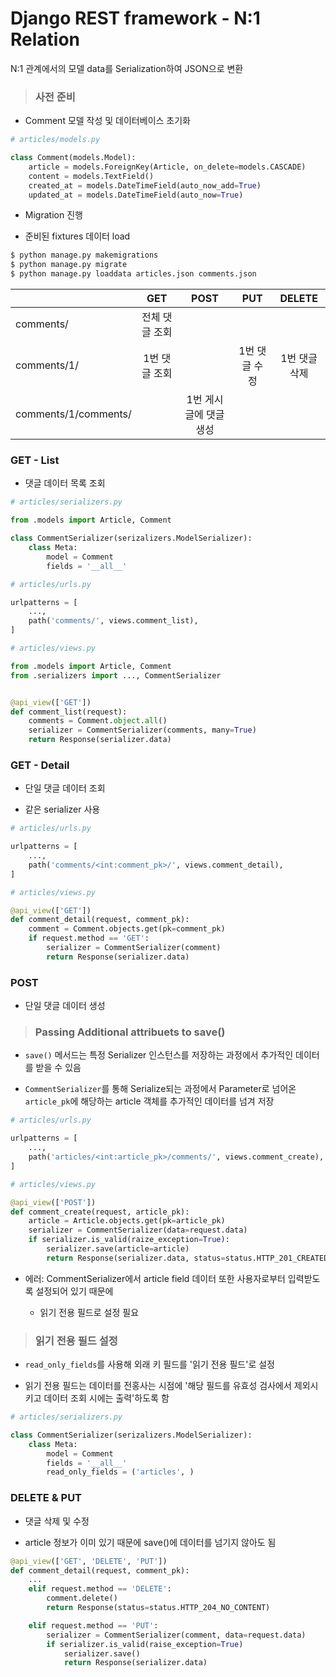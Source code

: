 # Django REST framework - N:1 Relation

N:1 관계에서의 모델 data를 Serialization하여 JSON으로 변환

> ### 사전 준비

- Comment 모델 작성 및 데이터베이스 초기화

```python
# articles/models.py

class Comment(models.Model):
    article = models.ForeignKey(Article, on_delete=models.CASCADE)
    content = models.TextField()
    created_at = models.DateTimeField(auto_now_add=True)
    updated_at = models.DateTimeField(auto_now=True)
```

- Migration 진행

- 준비된 fixtures 데이터 load

```bash
$ python manage.py makemigrations
$ python manage.py migrate
$ python manage.py loaddata articles.json comments.json
```

|             | GET     | POST | PUT     | DELETE  |
| ----------- | :-------: | :----: | :-------: | :-------: |
| comments/   | 전체 댓글 조회 |  |  |  |
| comments/1/ | 1번 댓글 조회 |  | 1번 댓글 수정 | 1번 댓글 삭제 |
| comments/1/comments/ |  | 1번 게시글에 댓글 생성 |  |  |

### GET - List

- 댓글 데이터 목록 조회

```python
# articles/serializers.py

from .models import Article, Comment

class CommentSerializer(serizalizers.ModelSerializer):
	class Meta:
		model = Comment
		fields = '__all__'

# articles/urls.py

urlpatterns = [
	...,
	path('comments/', views.comment_list),
]

# articles/views.py

from .models import Article, Comment
from .serializers import ..., CommentSerializer


@api_view(['GET'])
def comment_list(request):
	comments = Comment.object.all()
	serializer = CommentSerializer(comments, many=True)
	return Response(serializer.data)
```

### GET - Detail

- 단일 댓글 데이터 조회

- 같은 serializer 사용

```python
# articles/urls.py

urlpatterns = [
	...,
	path('comments/<int:comment_pk>/', views.comment_detail),
]

# articles/views.py

@api_view(['GET'])
def comment_detail(request, comment_pk):
	comment = Comment.objects.get(pk=comment_pk)
	if request.method == 'GET':
		serializer = CommentSerializer(comment)
		return Response(serializer.data)
```

### POST

- 단일 댓글 데이터 생성

> ### Passing Additional attribuets to save()

- `save()` 메서드는 특정 Serializer 인스턴스를 저장하는 과정에서 추가적인 데이터를 받을 수 있음

- `CommentSerializer`를 통해 Serialize되는 과정에서 Parameter로 넘어온 `article_pk`에 해당하는 article 객체를 추가적인 데이터를 넘겨 저장

```python
# articles/urls.py

urlpatterns = [
	...,
	path('articles/<int:article_pk>/comments/', views.comment_create),
]

# articles/views.py

@api_view(['POST'])
def comment_create(request, article_pk):
	article = Article.objects.get(pk=article_pk)
	serializer = CommentSerializer(data=request.data)
	if serializer.is_valid(raize_exception=True):
		serializer.save(article=article)
		return Response(serializer.data, status=status.HTTP_201_CREATED)
```

- 에러: CommentSerializer에서 article field 데이터 또한 사용자로부터 입력받도록 설정되어 있기 때문에

	- 읽기 전용 필드로 설정 필요

> ### 읽기 전용 필드 설정

- `read_only_fields`를 사용해 외래 키 필드를 '읽기 전용 필드'로 설정

- 읽기 전용 필드는 데이터를 전홍사는 시점에 '해당 필드를 유효성 검사에서 제외시키고 데이터 조회 시에는 출력'하도록 함

```python
# articles/serializers.py

class CommentSerializer(serizalizers.ModelSerializer):
	class Meta:
		model = Comment
		fields = '__all__'
		read_only_fields = ('articles', )
```

### DELETE & PUT

- 댓글 삭제 및 수정

- article 정보가 이미 있기 때문에 save()에 데이터를 넘기지 않아도 됨

```python
@api_view(['GET', 'DELETE', 'PUT'])
def comment_detail(request, comment_pk):
	...
	elif request.method == 'DELETE':
		comment.delete()
		return Response(status=status.HTTP_204_NO_CONTENT)

	elif request.method == 'PUT':
		serializer = CommentSerializer(comment, data=request.data)
		if serializer.is_valid(raise_exception=True)
			serializer.save()
			return Response(serializer.data)
```